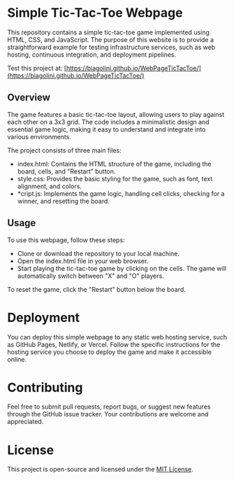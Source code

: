 # Simple Tic-Tac-Toe Webpage

This repository contains a simple tic-tac-toe game implemented using HTML, CSS, and JavaScript. The purpose of this website is to provide a straightforward example for testing infrastructure services, such as web hosting, continuous integration, and deployment pipelines.

Test this project at: [https://biagolini.github.io/WebPageTicTacToe/](https://biagolini.github.io/WebPageTicTacToe/)

## Overview

The game features a basic tic-tac-toe layout, allowing users to play against each other on a 3x3 grid. The code includes a minimalistic design and essential game logic, making it easy to understand and integrate into various environments.

The project consists of three main files:

- index.html: Contains the HTML structure of the game, including the board, cells, and "Restart" button.
- style.css: Provides the basic styling for the game, such as font, text alignment, and colors.
- \*cript.js: Implements the game logic, handling cell clicks, checking for a winner, and resetting the board.

## Usage

To use this webpage, follow these steps:

- Clone or download the repository to your local machine.
- Open the index.html file in your web browser.
- Start playing the tic-tac-toe game by clicking on the cells. The game will automatically switch between "X" and "O" players.

To reset the game, click the "Restart" button below the board.

# Deployment

You can deploy this simple webpage to any static web hosting service, such as GitHub Pages, Netlify, or Vercel. Follow the specific instructions for the hosting service you choose to deploy the game and make it accessible online.

# Contributing

Feel free to submit pull requests, report bugs, or suggest new features through the GitHub issue tracker. Your contributions are welcome and appreciated.

# License

This project is open-source and licensed under the [MIT License](https://opensource.org/licenses/MIT).
